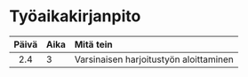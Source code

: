 # Työaikakirjanpito

| Päivä | Aika | Mitä tein  |
| :----:|:-----| :-----|
| 2.4   | 3    | Varsinaisen harjoitustyön aloittaminen |

